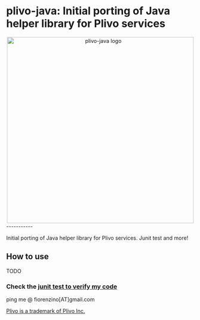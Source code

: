 plivo-java: Initial porting of Java helper library for Plivo services
=========================

<center><img src="https://raw.github.com/plivo-java-ee/plivo-java/master/docs/img/plivo-java.png" alt="plivo-java logo" height="500px"></center>
-----------

Initial porting of Java helper library for Plivo services. Junit test and more!



How to use
----------

TODO
 
### Check the [junit test to verify my code](https://github.com/plivo-java-ee/plivo-java/tree/master/src/test/java/com/plivo/test)


ping me @ fiorenzino[AT]gmail.com



[Plivo is a trademark of Plivo Inc.](http://www.plivo.com)
